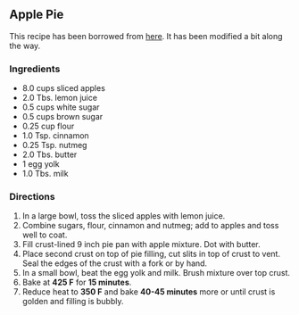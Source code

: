 ## Apple Pie

This recipe has been borrowed from 
[here](http://www.momswhothink.com/pie-recipes/apple-pie-recipe.html).
It has been modified a bit along the way.

### Ingredients

  * 8.0 cups sliced apples
  * 2.0 Tbs. lemon juice
  * 0.5 cups white sugar
  * 0.5 cups brown sugar
  * 0.25 cup flour
  * 1.0 Tsp. cinnamon
  * 0.25 Tsp. nutmeg
  * 2.0 Tbs. butter 
  * 1 egg yolk
  * 1.0 Tbs. milk

### Directions

  1. In a large bowl, toss the sliced apples with lemon juice.
  2. Combine sugars, flour, cinnamon and nutmeg; add to apples and toss 
     well to coat.
  3. Fill crust-lined 9 inch pie pan with apple mixture. Dot with butter.
  4. Place second crust on top of pie filling, cut slits in top of crust 
     to vent. Seal the edges of the crust with a fork or by hand.
  5. In a small bowl, beat the egg yolk and milk. Brush mixture over top 
     crust.
  6. Bake at **425 F** for **15 minutes**.
  7. Reduce heat to **350 F** and bake **40-45 minutes** more or until 
     crust is golden and filling is bubbly.
